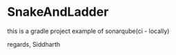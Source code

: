 # SnakeAndLadder



this is a gradle project example of sonarqube(ci - locally)





















regards,
Siddharth

